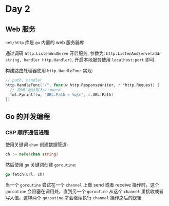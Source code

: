 # Day 2

## Web 服务

`net/http` 库是 `go` 内置的 web 服务器库

通过调研 `http.ListenAndServe` 开启服务, 参数为: `http.ListenAndServe(addr string, handler http.Handler)`.
开启本地服务使用 `localhost:port` 即可.

构建路由处理器使用 `http.HandleFunc` 实现:

```go
// path, handler
http.HandleFunc("/", func(w http.ResponseWriter, r *http.Request) {
  // 将URL地址写入response
  fmt.Fprintf(w, "URL.Path = %q\n", r.URL.Path)
})
```

## Go 的并发编程

### CSP 顺序通信进程

使用关键词 `chan` 创建数据管道:

```go
ch := make(chan string)
```

然后使用 `go` 关键词创建 `goroutine`:

```go
go fetch(url, ch)
```

当一个 `goroutine` 尝试在一个 `channel` 上做 send 或者 receive 操作时，这个 `goroutine` 会阻塞在调用处，直到另一个 `goroutine` 从这个 `channel` 里接收或者写入值，这样两个 `goroutine` 才会继续执行 `channel` 操作之后的逻辑
